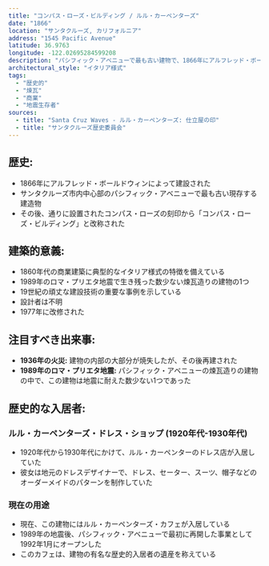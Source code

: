 ```yaml
---
title: "コンパス・ローズ・ビルディング / ルル・カーペンターズ"
date: "1866"
location: "サンタクルーズ, カリフォルニア"
address: "1545 Pacific Avenue"
latitude: 36.9763
longitude: -122.02695284599208
description: "パシフィック・アベニューで最も古い建物で、1866年にアルフレッド・ボールドウィンによって建てられた。1989年のロマ・プリエタ地震で生き残った数少ない煉瓦造りの建物の1つ。その後、通りに設置されたコンパス・ローズの刻印から「コンパス・ローズ・ビルディング」と改称された。"
architectural_style: "イタリア様式"
tags:
  - "歴史的"
  - "煉瓦"
  - "商業"
  - "地震生存者"
sources:
  - title: "Santa Cruz Waves - ルル・カーペンターズ: 仕立屋の印"
  - title: "サンタクルーズ歴史委員会"
---
```


## **歴史:**

- 1866年にアルフレッド・ボールドウィンによって建設された
- サンタクルーズ市内中心部のパシフィック・アベニューで最も古い現存する建造物
- その後、通りに設置されたコンパス・ローズの刻印から「コンパス・ローズ・ビルディング」と改称された

## **建築的意義:**

- 1860年代の商業建築に典型的なイタリア様式の特徴を備えている
- 1989年のロマ・プリエタ地震で生き残った数少ない煉瓦造りの建物の1つ
- 19世紀の頑丈な建設技術の重要な事例を示している
- 設計者は不明
- 1977年に改修された

## **注目すべき出来事:**

- **1936年の火災:** 建物の内部の大部分が焼失したが、その後再建された
- **1989年のロマ・プリエタ地震:** パシフィック・アベニューの煉瓦造りの建物の中で、この建物は地震に耐えた数少ない1つであった

## **歴史的な入居者:**

### ルル・カーペンターズ・ドレス・ショップ (1920年代-1930年代)

- 1920年代から1930年代にかけて、ルル・カーペンターのドレス店が入居していた
- 彼女は地元のドレスデザイナーで、ドレス、セーター、スーツ、帽子などのオーダーメイドのパターンを制作していた

### 現在の用途

- 現在、この建物にはルル・カーペンターズ・カフェが入居している
- 1989年の地震後、パシフィック・アベニューで最初に再開した事業として1992年1月にオープンした
- このカフェは、建物の有名な歴史的入居者の遺産を称えている